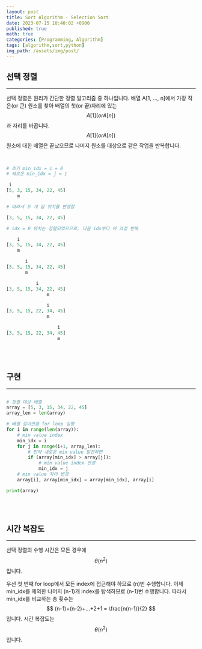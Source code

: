 ```yaml
---
layout: post
title: Sort Algorithm - Selection Sort
date: 2023-07-15 10:40:02 +0900
published: true
math: true
categories: [Programming, Algorithm]
tags: [algorithm,sort,python]
img_path: /assets/img/post/
---
```


## 선택 정렬
***

선택 정렬은 원리가 간단한 정렬 알고리즘 중 하나입니다.
배열 A[1, ..., n]에서 가장 작은(or 큰) 원소를 찾아 배열의 첫(or 끝)자리에 있는 $$ A[1](or A[n]) $$과 자리를 바꿉니다. $$ A[1](or A[n]) $$ 원소에 대한 배열은 끝났으므로 나머지 원소를 대상으로 같은 작업을 반복합니다.
<br><br>


```python

# 초기 min_idx = i = 0
# 새로운 min_idx = j = 1

 i
[5, 3, 15, 34, 22, 45]
    m

# 따라서 두 개 값 위치를 변경함

[3, 5, 15, 34, 22, 45]

# idx = 0 위치는 정렬되었으므로, 다음 idx부터 위 과정 반복

    i
[3, 5, 15, 34, 22, 45]
    m

       i
[3, 5, 15, 34, 22, 45]
       m

           i
[3, 5, 15, 34, 22, 45]
               m

               i
[3, 5, 15, 22, 34, 45]
               m

                   i
[3, 5, 15, 22, 34, 45]
                   m
```
<br><br>


## 구현
***

```python

# 정렬 대상 배열
array = [5, 3, 15, 34, 22, 45]
array_len = len(array)

# 배열 길이만큼 for loop 실행
for i in range(len(array)):
    # min value index
    min_idx = i
    for j in range(i+1, array_len):
        # 만약 새로운 min value 발견하면
        if (array[min_idx] > array[j]):
            # min value index 변경
            min_idx = j
    # min value 자리 변경
    array[i], array[min_idx] = array[min_idx], array[i]

print(array)
```
<br><br>


## 시간 복잡도
***

선택 정렬의 수행 시간은 모든 경우에 $$ \theta(n^{2}) $$ 입니다.

우선 첫 번째 for loop에서 모든 index에 접근해야 하므로 (n)번 수행합니다. 이제 min_idx를 제외한 나머지 (n-1)개 index를 탐색하므로 (n-1)번 수행합니다. 따라서 min_idx를 비교하는 총 횟수는 $$ (n-1)+(n-2)+...+2+1 = \frac{n(n-1)}{2} $$ 입니다. 시간 복잡도는 $$ \theta(n^{2}) $$ 입니다.
